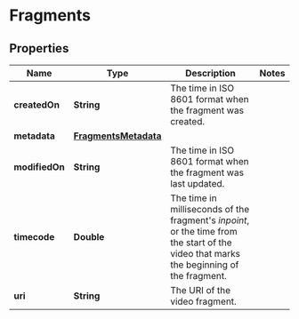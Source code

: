 

# Fragments


## Properties

| Name | Type | Description | Notes |
|------------ | ------------- | ------------- | -------------|
|**createdOn** | **String** | The time in ISO 8601 format when the fragment was created. |  |
|**metadata** | [**FragmentsMetadata**](FragmentsMetadata.md) |  |  |
|**modifiedOn** | **String** | The time in ISO 8601 format when the fragment was last updated. |  |
|**timecode** | **Double** | The time in milliseconds of the fragment&#39;s _inpoint_, or the time from the start of the video that marks the beginning of the fragment. |  |
|**uri** | **String** | The URI of the video fragment. |  |



